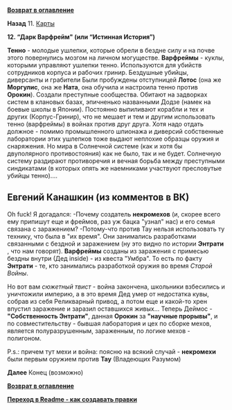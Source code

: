 **[Возврат в оглавление](index.md)**

**Назад** 11. [Карты](11.md)

**12. “Дарк Варфрейм" (или “Истинная История”)**

**Тенно** - молодые ушлепки, которые обрели в бездне силу и на почве этого повернулись мозгом на личном могуществе.
**Варфреймы** - куклы, которыми управляют ушлепки тенно. Используются для убийств сотрудников корпуса и рабочих гринир. Бездушные убийцы, диверсанты и грабители
Были пробуждены отступницей **Лотос** (она же **Моргулис**, она же **Ната**, она обучила и настроила тенно против **Орокин**). 
Создали преступные сообщества. Обитают на задворках систем в клановых базах, эпичненько названными Додзе (намек на боевые школы в Японии).  Постоянно выпиливают корабли и тех и других (Корпус-Гринир), что не мешает и тем и другим использовать тенно (варфреймы) в войнах против друг друга. Хотя надо отдать должное - помимо промышленного шпионажа и диверсий собственные лаборатории этих ушлепков тоже выдают неплохие образцы оружия и снаряжения. 
Но мира в Солнечной системе (как и хотя бы двуполярного противостояния) как не было, так и не будет. Солнечную систему раздирают противоречия и вечная борьба между преступными синдикатами (в которых опять же наемниками участвуют пресловутые убийцы тенно)....

## **Евгений Канашкин** (из комментов в ВК)
Oh fuck!
Я догадался:
-Почему создатель **некромехов** (и, скорее всего ему припишут еще и фреймов, раз уж бацка "узнал" нас) и его семья связана с заражением?
-Потому-что против Тау нельзя использовать ту технику, что была в "их время". Они занимались разработками связанными с бездной и заражением (ну это видно по истории **Энтрати** , что нам говорят). **Варфреймы** созданы из заражения с примесью бездны внутри (Дед inside) - из квеста "Умбра". То есть по факту **Энтрати** - те, кто занимались разработкой оружия во время _Старой Войны_.

Но вот вам _сюжетный твист_ - война закончена, школьники взбесились и уничтожили империю, а в это время Дед умер от недостатка кувы, собрав из себя Реликварный привод, а потом еще и какой-то хрен впустил заражение и заразил оставшихся живых... Теперь Деймос - **"Собственность Энтрати"**, данная **Орокин** за **"научные прорывы"**, и по совместительству - бывшая лаборатория и цех по сборке мехов, является полуразрушенным, зараженным, по логике мехов - полигоном.

P.s.: причем тут мехи и война: поясню на всякий случай - **некромехи** были первым оружием против **Тау** (Владеющих Разумом)



**Далее** Конец (возможно)

**[Возврат в оглавление](index.md)**

**[Переход в Readme - как создавать правки](https://github.com/crackedmind/warframe-brief-guide/blob/master/README.md)**
